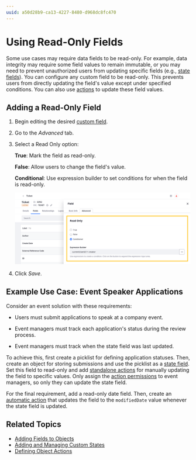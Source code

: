 ```yaml
---
uuid: a50d28b9-ca13-4227-8480-d968dc8fc470
---
```

# Using Read-Only Fields

Some use cases may require data fields to be read-only. For example, data integrity may require some field values to remain immutable, or you may need to prevent unauthorized users from updating specific fields (e.g., [state fields](./adding-and-managing-custom-states.md)). You can configure any custom field to be read-only. This prevents users from directly updating the field's value except under specified conditions. You can also use [actions](../actions.md) to update these field values.

## Adding a Read-Only Field

1. Begin editing the desired [custom field](./adding-fields-to-objects.md).

1. Go to the *Advanced* tab.

1. Select a Read Only option:

   **True**: Mark the field as read-only.

   **False**: Allow users to change the field's value.

   **Conditional**: Use expression builder to set conditions for when the field is read-only.

   ![Select a Read Only option: true, false, or conditional.](./using-read-only-fields/images/01.png)

1. Click *Save*.

## Example Use Case: Event Speaker Applications

Consider an event solution with these requirements:

* Users must submit applications to speak at a company event.

* Event managers must track each application's status during the review process.

* Event managers must track when the state field was last updated.

To achieve this, first create a picklist for defining application statuses. Then, create an object for storing submissions and use the picklist as a [state field](./adding-and-managing-custom-states.md). Set this field to read-only and add [standalone actions](../actions/using-manual-actions.md) for manually updating the field to specific values. Only assign the [action permissions](../actions/using-manual-actions.md#action-permissions) to event managers, so only they can update the state field.

For the final requirement, add a read-only date field. Then, create an [automatic action](../actions/defining-object-actions.md) that updates the field to the `modifiedDate` value whenever the state field is updated.

## Related Topics

* [Adding Fields to Objects](./adding-fields-to-objects.md)
* [Adding and Managing Custom States](./adding-and-managing-custom-states.md)
* [Defining Object Actions](../actions/defining-object-actions.md)
